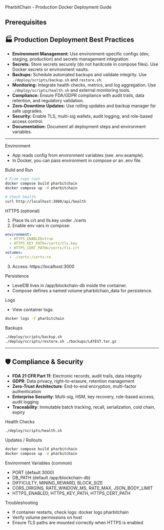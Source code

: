PharbitChain - Production Docker Deployment Guide

## Prerequisites

## 🏭 Production Deployment Best Practices

- **Environment Management:** Use environment-specific configs (dev, staging, production) and secrets management integration.
- **Secrets:** Store secrets securely (do not hardcode in compose files). Use Docker secrets or environment vaults.
- **Backups:** Schedule automated backups and validate integrity. Use `./deploy/scripts/backup.sh` and `restore.sh`.
- **Monitoring:** Integrate health checks, metrics, and log aggregation. Use `./deploy/scripts/health.sh` and external monitoring tools.
- **Compliance:** Ensure FDA/GDPR compliance with audit trails, data retention, and regulatory validation.
- **Zero-Downtime Updates:** Use rolling updates and backup manager for safe upgrades.
- **Security:** Enable TLS, multi-sig wallets, audit logging, and role-based access control.
- **Documentation:** Document all deployment steps and environment variables.

---

Environment

- App reads config from environment variables (see .env.example).
- In Docker, you can pass environment in compose or an .env file.

Build and Run

```bash
# From repo root
docker compose build pharbitchain
docker compose up -d pharbitchain

# Check health
curl http://localhost:3000/api/health
```

HTTPS (optional)

1. Place tls.crt and tls.key under ./certs
2. Enable env vars in compose:

```yaml
environment:
  - HTTPS_ENABLED=true
  - HTTPS_KEY_PATH=/certs/tls.key
  - HTTPS_CERT_PATH=/certs/tls.crt
volumes:
  - ./certs:/certs:ro
```

3. Access: https://localhost:3000

Persistence

- LevelDB lives in /app/blockchain-db inside the container.
- Compose defines a named volume pharbitchain_data for persistence.

Logs

- View container logs:

```bash
docker logs -f pharbitchain
```

Backups

```bash
./deploy/scripts/backup.sh
./deploy/scripts/restore.sh ./backups/LATEST.tar.gz
```

---

## 🛡️ Compliance & Security

- **FDA 21 CFR Part 11**: Electronic records, audit trails, data integrity
- **GDPR**: Data privacy, right-to-erasure, retention management
- **Zero-Trust Architecture**: End-to-end encryption, multi-factor authentication
- **Enterprise Security**: Multi-sig, HSM, key recovery, role-based access, audit logging
- **Traceability**: Immutable batch tracking, recall, serialization, cold chain, expiry

Health Checks

```bash
./deploy/scripts/health.sh
```

Updates / Rollouts

```bash
docker compose build pharbitchain
docker compose up -d pharbitchain
```

Environment Variables (common)

- PORT (default 3000)
- DB_PATH (default /app/blockchain-db)
- DIFFICULTY, MINING_REWARD, BLOCK_SIZE
- CORS_ORIGINS, RATE_WINDOW_MS, RATE_MAX, JSON_BODY_LIMIT
- HTTPS_ENABLED, HTTPS_KEY_PATH, HTTPS_CERT_PATH

Troubleshooting

- If container restarts, check logs: docker logs pharbitchain
- Verify volume permissions on host
- Ensure TLS paths are mounted correctly when HTTPS is enabled
